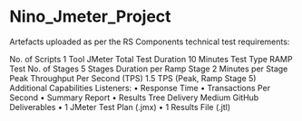 # Nino_Jmeter_Project

Artefacts uploaded as per the RS Components technical test requirements:

No. of Scripts	1
Tool	JMeter
Total Test Duration	10 Minutes
Test Type	RAMP Test
No. of Stages	5 Stages
Duration per Ramp Stage	2 Minutes per Stage
Peak Throughput Per Second (TPS)	1.5 TPS (Peak, Ramp Stage 5)
Additional Capabilities	Listeners:
•	Response Time
•	Transactions Per Second
•	Summary Report
•	Results Tree
Delivery Medium	GitHub
Deliverables	•	1 JMeter Test Plan (.jmx)
•	1 Results File (.jtl)
